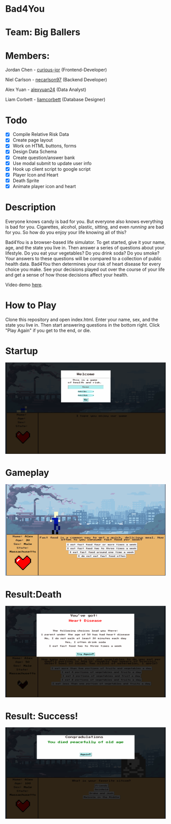 # Bad4You
# Team: Big Ballers
# Members:
  Jordan Chen - <a href="http://www.github.com/curious-jor">curious-jor</a> (Frontend-Developer)
  
  Niel Carlson - <a href="http://www.github.com/necarlson97">necarlson97</a> (Backend Developer)
  
  Alex Yuan - <a href="http://www.github.com/alexyuan2424">alexyuan24</a> (Data Analyst)
  
  Liam Corbett - <a href="http://www.github.com/liamcorbett">liamcorbett</a> (Database Designer)
  
  
# Todo
- [X] Compile Relative Risk Data
- [X] Create page layout
- [X] Work on HTML buttons, forms
- [X] Design Data Schema
- [X] Create question/answer bank
- [X] Use modal submit to update user info
- [X] Hook up client script to google script
- [X] Player Icon and Heart
- [X] Death Sprite
- [X] Animate player icon and heart

# Description
Everyone knows candy is bad for you. But everyone also knows everything is bad for you. Cigarettes, alcohol, plastic, sitting, and even *running* are bad for you. So how do you enjoy your life knowing all of this?  
  
Bad4You is a browser-based life simulator. To get started, give it your name, age, and the state you live in. Then answer a series of questions about your lifestyle. Do you eat your vegetables? Do you drink soda? Do you smoke? Your answers to these questions will be compared to a collection of public health data. Bad4You then determines your risk of heart disease for every choice you make. See your decisions played out over the course of your life and get a sense of how those decisions affect your health.

Video demo <a href="https://www.youtube.com/watch?v=Kj7g5Qy73BY">here</a>.

# How to Play
Clone this repository and open index.html. Enter your name, sex, and the state you live in. Then start answering questions in the bottom right. Click "Play Again" if you get to the end, or die.

# Startup
![](static/assets/StartupScreen.png)
# Gameplay
![](static/assets/midgame.png)
# Result:Death
![](static/assets/deathimage.png)
# Result: Success!
![](static/assets/successfullife.png)

